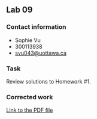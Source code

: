 ## Lab 09
### Contact information
* Sophie Vu
* 300113938
* svu043@uottawa.ca

### Task
Review solutions to Homework #1.

### Corrected work
[Link to the PDF file](https://github.com/vusophie/seg4105_playground/blob/lab09/CORRECTED_Vu%2C%20Sophie_300113938_Homework01_SEG4105.pdf)
